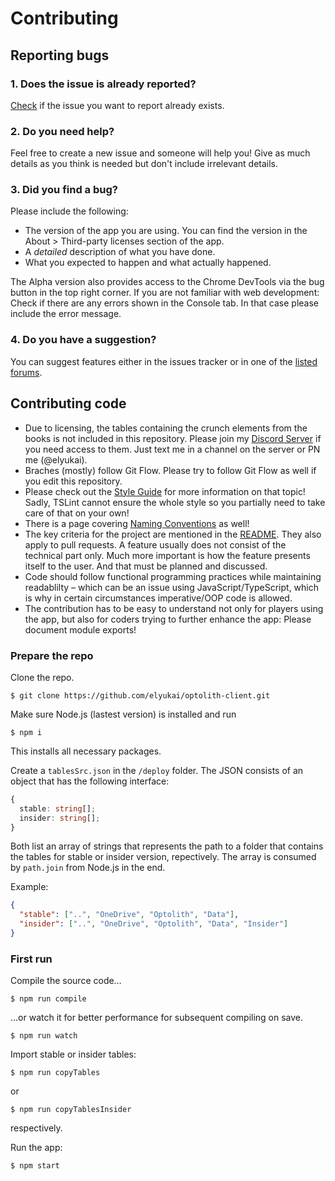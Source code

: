 # Contributing

## Reporting bugs

### 1. Does the issue is already reported?

[Check](https://github.com/elyukai/optolith-client/issues) if the issue you want to report already exists.

### 2. Do you need help?

Feel free to create a new issue and someone will help you! Give as much details as you think is needed but don't include irrelevant details.

### 3. Did you find a bug?

Please include the following:

- The version of the app you are using. You can find the version in the About > Third-party licenses section of the app.
- A *detailed* description of what you have done.
- What you expected to happen and what actually happened.

The Alpha version also provides access to the Chrome DevTools via the bug button in the top right corner. If you are not familiar with web development: Check if there are any errors shown in the Console tab. In that case please include the error message.

### 4. Do you have a suggestion?

You can suggest features either in the issues tracker or in one of the [listed forums](https://github.com/elyukai/optolith-client).

## Contributing code

- Due to licensing, the tables containing the crunch elements from the books is not included in this repository. Please join my [Discord Server](https://discord.gg/uDyR4yr) if you need access to them. Just text me in a channel on the server or PN me (@elyukai).
- Braches (mostly) follow Git Flow. Please try to follow Git Flow as well if you edit this repository.
- Please check out the [Style Guide](https://github.com/elyukai/optolith-client/wiki/Code-Style-Guide) for more information on that topic! Sadly, TSLint cannot ensure the whole style so you partially need to take care of that on your own!
- There is a page covering [Naming Conventions](https://github.com/elyukai/optolith-client/wiki/Naming-Conventions) as well!
- The key criteria for the project are mentioned in the [README](README.md). They also apply to pull requests. A feature usually does not consist of the technical part only. Much more important is how the feature presents itself to the user. And that must be planned and discussed.
- Code should follow functional programming practices while maintaining readablilty &ndash; which can be an issue using JavaScript/TypeScript, which is why in certain circumstances imperative/OOP code is allowed.
- The contribution has to be easy to understand not only for players using the app, but also for coders trying to further enhance the app: Please document module exports!

### Prepare the repo

Clone the repo.

```
$ git clone https://github.com/elyukai/optolith-client.git
```

Make sure Node.js (lastest version) is installed and run

```
$ npm i
```

This installs all necessary packages.

Create a `tablesSrc.json` in the `/deploy` folder. The JSON consists of an object that has the following interface:

```ts
{
  stable: string[];
  insider: string[];
}
```

Both list an array of strings that represents the path to a folder that contains the tables for stable or insider version, repectively. The array is consumed by `path.join` from Node.js in the end.

Example:

```json
{
  "stable": ["..", "OneDrive", "Optolith", "Data"],
  "insider": ["..", "OneDrive", "Optolith", "Data", "Insider"]
}
```

### First run

Compile the source code&hellip;

```
$ npm run compile
```

&hellip;or watch it for better performance for subsequent compiling on save.

```
$ npm run watch
```

Import stable or insider tables:

```
$ npm run copyTables
```

or

```
$ npm run copyTablesInsider
```

respectively.

Run the app:

```
$ npm start
```
